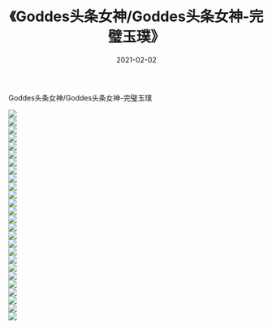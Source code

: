 ﻿---
layout: post
title:  《Goddes头条女神/Goddes头条女神-完璧玉璞》
date:   2021-02-02
img: http://pic.660000.xyz/1:/网络美图/2021/Goddes头条女神/Goddes头条女神-完璧玉璞/000.jpg
categories: [美女, 清纯, 唯美]
---

Goddes头条女神/Goddes头条女神-完璧玉璞

 ![](http://pic.660000.xyz/1:/网络美图/2021/Goddes头条女神/Goddes头条女神-完璧玉璞/001.jpg) <br>![](http://pic.660000.xyz/1:/网络美图/2021/Goddes头条女神/Goddes头条女神-完璧玉璞/002.jpg) <br>![](http://pic.660000.xyz/1:/网络美图/2021/Goddes头条女神/Goddes头条女神-完璧玉璞/003.jpg) <br>![](http://pic.660000.xyz/1:/网络美图/2021/Goddes头条女神/Goddes头条女神-完璧玉璞/004.jpg) <br>![](http://pic.660000.xyz/1:/网络美图/2021/Goddes头条女神/Goddes头条女神-完璧玉璞/005.jpg) <br>![](http://pic.660000.xyz/1:/网络美图/2021/Goddes头条女神/Goddes头条女神-完璧玉璞/006.jpg) <br>![](http://pic.660000.xyz/1:/网络美图/2021/Goddes头条女神/Goddes头条女神-完璧玉璞/007.jpg) <br>![](http://pic.660000.xyz/1:/网络美图/2021/Goddes头条女神/Goddes头条女神-完璧玉璞/008.jpg) <br>![](http://pic.660000.xyz/1:/网络美图/2021/Goddes头条女神/Goddes头条女神-完璧玉璞/009.jpg) <br>![](http://pic.660000.xyz/1:/网络美图/2021/Goddes头条女神/Goddes头条女神-完璧玉璞/010.jpg) <br>![](http://pic.660000.xyz/1:/网络美图/2021/Goddes头条女神/Goddes头条女神-完璧玉璞/011.jpg) <br>![](http://pic.660000.xyz/1:/网络美图/2021/Goddes头条女神/Goddes头条女神-完璧玉璞/012.jpg) <br>![](http://pic.660000.xyz/1:/网络美图/2021/Goddes头条女神/Goddes头条女神-完璧玉璞/013.jpg) <br>![](http://pic.660000.xyz/1:/网络美图/2021/Goddes头条女神/Goddes头条女神-完璧玉璞/014.jpg) <br>![](http://pic.660000.xyz/1:/网络美图/2021/Goddes头条女神/Goddes头条女神-完璧玉璞/015.jpg) <br>![](http://pic.660000.xyz/1:/网络美图/2021/Goddes头条女神/Goddes头条女神-完璧玉璞/016.jpg) <br>![](http://pic.660000.xyz/1:/网络美图/2021/Goddes头条女神/Goddes头条女神-完璧玉璞/017.jpg) <br>![](http://pic.660000.xyz/1:/网络美图/2021/Goddes头条女神/Goddes头条女神-完璧玉璞/018.jpg) <br>![](http://pic.660000.xyz/1:/网络美图/2021/Goddes头条女神/Goddes头条女神-完璧玉璞/019.jpg) <br>![](http://pic.660000.xyz/1:/网络美图/2021/Goddes头条女神/Goddes头条女神-完璧玉璞/020.jpg) <br>![](http://pic.660000.xyz/1:/网络美图/2021/Goddes头条女神/Goddes头条女神-完璧玉璞/021.jpg) <br>![](http://pic.660000.xyz/1:/网络美图/2021/Goddes头条女神/Goddes头条女神-完璧玉璞/022.jpg) <br>![](http://pic.660000.xyz/1:/网络美图/2021/Goddes头条女神/Goddes头条女神-完璧玉璞/023.jpg) <br>![](http://pic.660000.xyz/1:/网络美图/2021/Goddes头条女神/Goddes头条女神-完璧玉璞/024.jpg) <br>![](http://pic.660000.xyz/1:/网络美图/2021/Goddes头条女神/Goddes头条女神-完璧玉璞/025.jpg) <br>![](http://pic.660000.xyz/1:/网络美图/2021/Goddes头条女神/Goddes头条女神-完璧玉璞/026.jpg) <br>